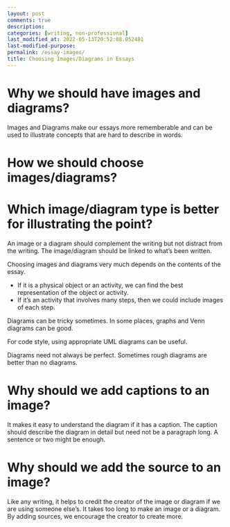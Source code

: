 ```yaml
---
layout: post
comments: true
description:
categories: [writing, non-professional]
last_modified_at: 2022-05-13T20:52:08.052481
last-modified-purpose:
permalink: /essay-images/
title: Choosing Images/Diagrams in Essays
---
```


# Why we should have images and diagrams?


Images and Diagrams make our essays more rememberable and can be used to illustrate concepts that are hard to describe in words.

# How we should choose images/diagrams?

# Which image/diagram type is better for illustrating the point?

An image or a diagram should complement the writing but not distract from the writing. The image/diagram should be linked to what’s been written.


Choosing images and diagrams very much depends on the contents of the essay.


- If it is a physical object or an activity, we can find the best representation of the object or activity.
- If it’s an activity that involves many steps, then we could include images of each step.

Diagrams can be tricky sometimes. In some places, graphs and Venn diagrams can be good.

For code style, using appropriate UML diagrams can be useful.

Diagrams need not always be perfect. Sometimes rough diagrams are better than no diagrams.

# Why should we add captions to an image?

It makes it easy to understand the diagram if it has a caption. The caption should describe the diagram in detail but need not be a paragraph long. A sentence or two might be enough.

# Why should we add the source to an image?

Like any writing, it helps to credit the creator of the image or diagram if we are using someone else’s. It takes too long to make an image or a diagram. By adding sources, we encourage the creator to create more.